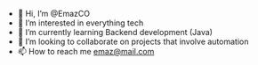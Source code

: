 - 👋 Hi, I’m @EmazCO
- 👀 I’m interested in everything tech
- 🌱 I’m currently learning Backend development (Java)
- 💞️ I’m looking to collaborate on projects that involve automation
- 📫 How to reach me emaz@mail.com

<!---
EmazHassan/EmazHassan is a ✨ special ✨ repository because its `README.md` (this file) appears on your GitHub profile.
You can click the Preview link to take a look at your changes.
--->

